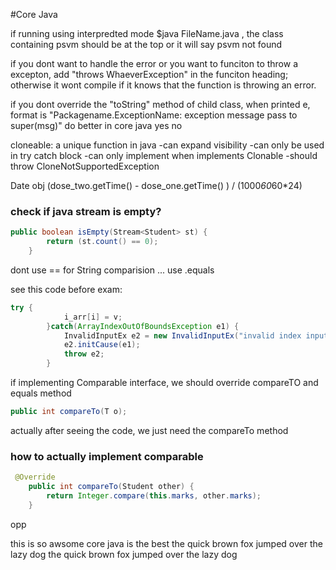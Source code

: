 #Core Java

if running using interpredted mode $java FileName.java , the class containing psvm should be at the top or it will say psvm not found

if you dont want to handle the error or you want to funciton to throw a excepton, add "throws WhaeverException" in the funciton heading; otherwise it wont compile if it knows that the function is throwing an error.

if you dont override the "toString" method of child class, when printed e, format is "Packagename.ExceptionName: exception message pass to super(msg)"
do better in core java yes no

cloneable: a unique function in java
-can expand visibility
-can only be used in try catch block
-can only implement when implements Clonable
-should throw CloneNotSupportedException

Date obj (dose_two.getTime() - dose_one.getTime() ) / (1000*60*60\*24)

### check if java stream is empty?

```java
public boolean isEmpty(Stream<Student> st) {
        return (st.count() == 0);
    }
```

dont use == for String comparision ... use .equals

see this code before exam:

```java
try {
            i_arr[i] = v;
        }catch(ArrayIndexOutOfBoundsException e1) {
            InvalidInputEx e2 = new InvalidInputEx("invalid index input");
            e2.initCause(e1);
            throw e2;
        }
```

if implementing Comparable interface, we should override compareTO and equals method

```java
public int compareTo(T o);

```

actually after seeing the code, we just need the compareTo method

### how to actually implement comparable

```java
 @Override
    public int compareTo(Student other) {
        return Integer.compare(this.marks, other.marks);
    }
```

opp

this is so awsome core java is the best
the quick brown fox jumped over the lazy dog
the quick brown fox jumped over the lazy dog
